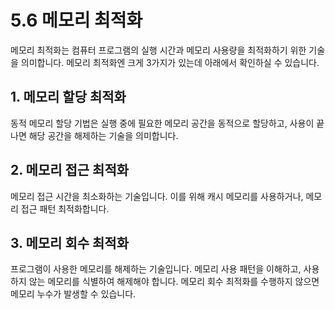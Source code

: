# 5.6 메모리 최적화

메모리 최적화는 컴퓨터 프로그램의 실행 시간과 메모리 사용량을 최적화하기 위한 기술을 의미합니다. 메모리 최적화엔 크게 3가지가 있는데 아래에서 확인하실 수 있습니다. 

## 1. 메모리 할당 최적화
동적 메모리 할당 기법은 실행 중에 필요한 메모리 공간을 동적으로 할당하고, 사용이 끝나면 해당 공간을 해제하는 기술을 의미합니다.

## 2. 메모리 접근 최적화
메모리 접근 시간을 최소화하는 기술입니다. 이를 위해 캐시 메모리를 사용하거나, 메모리 접근 패턴 최적화합니다.

## 3. 메모리 회수 최적화
프로그램이 사용한 메모리를 해제하는 기술입니다. 메모리 사용 패턴을 이해하고, 사용하지 않는 메모리를 식별하여 해제해야 합니다. 메모리 회수 최적화를 수행하지 않으면 메모리 누수가 발생할 수 있습니다.


<script src="https://utteranc.es/client.js"
        repo="Pseudo-Lab/data-engineering-for-everybody"
        issue-term="pathname"
        label="comments"
        theme="preferred-color-scheme"
        crossorigin="anonymous"
        async>
</script>